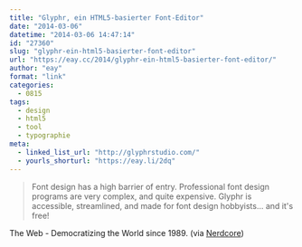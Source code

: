 ```yaml
---
title: "Glyphr, ein HTML5-basierter Font-Editor"
date: "2014-03-06"
datetime: "2014-03-06 14:47:14"
id: "27360"
slug: "glyphr-ein-html5-basierter-font-editor"
url: "https://eay.cc/2014/glyphr-ein-html5-basierter-font-editor/"
author: "eay"
format: "link"
categories:
  - 0815
tags:
  - design
  - html5
  - tool
  - typographie
meta:
  - linked_list_url: "http://glyphrstudio.com/"
  - yourls_shorturl: "https://eay.li/2dq"
---
```


> Font design has a high barrier of entry. Professional font design programs are very complex, and quite expensive. Glyphr is accessible, streamlined, and made for font design hobbyists... and it's free!

The Web - Democratizing the World since 1989. (via [Nerdcore](http://www.crackajack.de/2014/03/06/html5-font-editor/))
